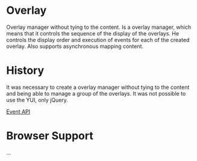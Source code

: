 # Overlay
Overlay manager without tying to the content. Is a overlay manager, which means that it controls the sequence of the display of the overlays. He controls the display order and execution of events for each of the created overlay. Also supports asynchronous mapping content.

# History
It was necessary to create a overlay manager without tying to the content and being able to manage a group of the overlays. It was not possible to use the YUI, only jQuery.

[Event API](https://github.com/bvsn/overlay/wiki/Event-API)

# Browser Support
...
